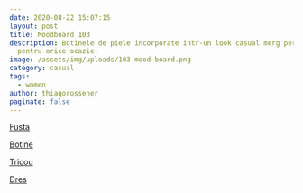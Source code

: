 ```yaml
---
date: 2020-08-22 15:07:15
layout: post
title: Moodboard 103
description: Botinele de piele incorporate intr-un look casual merg perfect
  pentru orice ocazie.
image: /assets/img/uploads/103-mood-board.png
category: casual
tags:
  - women
author: thiagorossener
paginate: false
---
```

[Fusta](http://bit.do/fHH3K)

[Botine](http://bit.do/fHH3N)

[Tricou](http://bit.do/fHH3Q)

[Dres](http://bit.do/fHH3T)
